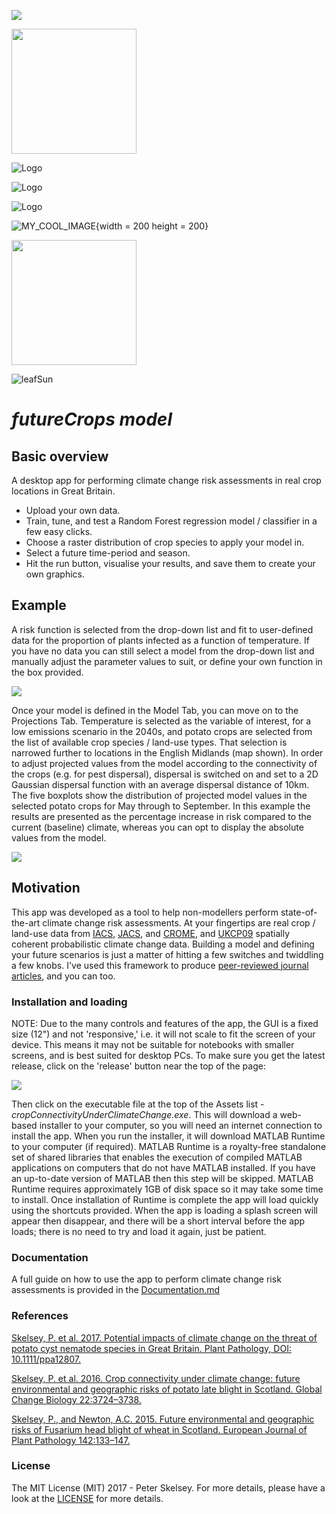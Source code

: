 ![](images/leafSun.png)

<p align="left">
<img width = "200" height = "200" src="https:\\github.com\pskelsey\futureCrops\blob\master\leafSun.png" raw=true>
</p>
   
![Logo](https://github.com/pskelsey/futureCrops/blob/master/leafSun.png)

![Logo](\leafSun.png)

![Logo](leafSun.png)
   
![MY_COOL_IMAGE](..\leafSun.png){width = 200 height = 200}

<p align="left">
<img width = "200" height = "200" src="../docs/regressionTab1.PNG">
</p>

![leafSun](https://user-images.githubusercontent.com/32124230/107983977-cf75b800-6fbe-11eb-9944-0720c1dc85bb.png)
   
# _futureCrops model_

## Basic overview
A desktop app for performing climate change risk assessments in real crop locations in Great Britain.
* Upload your own data.
* Train, tune, and test a Random Forest regression model / classifier in a few easy clicks.
* Choose a raster distribution of crop species to apply your model in.
* Select a future time-period and season.
* Hit the run button, visualise your results, and save them to create your own graphics. 

## Example
A risk function is selected from the drop-down list and fit to user-defined data for the proportion of plants infected as a function of temperature. If you have no data you can still select a model from the drop-down list and manually adjust the parameter values to suit, or define your own function in the box provided. 

<p align="left">
  <img src="https://github.com/pskelsey/4C/blob/gh-pages/modelsTabLarge.png">
</p>
Once your model is defined in the Model Tab, you can move on to the Projections Tab. Temperature is selected as the variable of interest, for a low emissions scenario in the 2040s, and potato crops are selected from the list of available crop species / land-use types. That selection is narrowed further to locations in the English Midlands (map shown). In order to adjust projected values from the model according to the connectivity of the crops (e.g. for pest dispersal), dispersal is switched on and set to a 2D Gaussian dispersal function with an average dispersal distance of 10km. The five boxplots show the distribution of projected model values in the selected potato crops for May through to September. In this example the results are presented as the percentage increase in risk compared to the current (baseline) climate, whereas you can opt to display the absolute values from the model. 
<p>
</p>
<p align="left">
  <img src="https://github.com/pskelsey/4C/blob/gh-pages/projectionsTabLarge.png">
</p>

## Motivation
This app was developed as a tool to help non-modellers perform state-of-the-art climate change risk assessments. At your fingertips are real crop / land-use data from [IACS](https://ec.europa.eu/agriculture/direct-support/iacs_en), [JACS](http://www.gov.scot/Topics/Statistics/Browse/Agriculture-Fisheries/PubFinalResultsJuneCensus), and [CROME](https://data.gov.uk/data/search?q=CROME), and [UKCP09](http://ukclimateprojections.metoffice.gov.uk/21678) spatially coherent probabilistic climate change data. Building a model and defining your future scenarios is just a matter of hitting a few switches and twiddling a few knobs. I've used this framework to produce [peer-reviewed journal articles](#references), and you can too. 

### Installation and loading
NOTE: Due to the many controls and features of the app, the GUI is a fixed size (12") and not 'responsive,' i.e. it will not scale to fit the screen of your device. This means it may not be suitable for notebooks with smaller screens, and is best suited for desktop PCs. 
To make sure you get the latest release, click on the 'release' button near the top of the page:

<p align="left">
  <img src="https://github.com/pskelsey/4C/blob/gh-pages/download.PNG">
</p>

Then click on the executable file at the top of the Assets list - _cropConnectivityUnderClimateChange.exe_. This will download a web-based installer to your computer, so you will need an internet connection to install the app. When you run the installer, it will download MATLAB Runtime to your computer (if required). MATLAB Runtime is a royalty-free standalone set of shared libraries that enables the execution of compiled MATLAB applications on computers that do not have MATLAB installed. If you have an up-to-date version of MATLAB then this step will be skipped. MATLAB Runtime requires approximately 1GB of disk space so it may take some time to install. Once installation of Runtime is complete the app will load quickly using the shortcuts provided. When the app is loading a splash screen will appear then disappear, and there will be a short interval before the app loads; there is no need to try and load it again, just be patient. 

### Documentation
A full guide on how to use the app to perform climate change risk assessments is provided in the [Documentation.md](https://github.com/pskelsey/4C/blob/master/docs/Documentation.md)

### References
[Skelsey, P. et al. 2017. Potential impacts of climate change on the threat of potato cyst nematode species in Great Britain. Plant Pathology, DOI: 10.1111/ppa12807.](http://onlinelibrary.wiley.com/doi/10.1111/ppa.12807/full)

[Skelsey, P. et al. 2016. Crop connectivity under climate change: future environmental and geographic risks of potato late blight in Scotland. Global Change Biology 22:3724–3738.](http://onlinelibrary.wiley.com/doi/10.1111/gcb.13368/full)

[Skelsey, P., and Newton, A.C. 2015. Future environmental and geographic risks of Fusarium head blight of wheat in Scotland. European Journal of Plant Pathology 142:133–147.](https://link.springer.com/article/10.1007/s10658-015-0598-7)

### License
The MIT License (MIT) 2017 - Peter Skelsey. For more details, please have a look at the [LICENSE](https://github.com/pskelsey/4C-model/blob/master/LICENSE) for more details.
